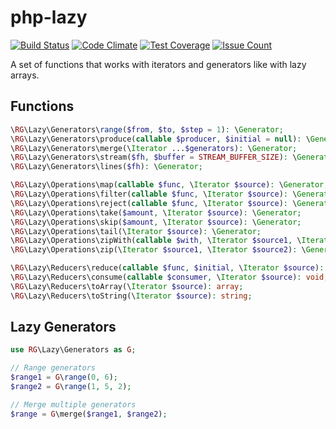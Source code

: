 # php-lazy
[![Build Status](https://travis-ci.org/pldin601/php-lazy.svg?branch=master)](https://travis-ci.org/pldin601/php-lazy)
[![Code Climate](https://codeclimate.com/github/pldin601/php-lazy/badges/gpa.svg)](https://codeclimate.com/github/pldin601/php-lazy)
[![Test Coverage](https://codeclimate.com/github/pldin601/php-lazy/badges/coverage.svg)](https://codeclimate.com/github/pldin601/php-lazy/coverage)
[![Issue Count](https://codeclimate.com/github/pldin601/php-lazy/badges/issue_count.svg)](https://codeclimate.com/github/pldin601/php-lazy)

A set of functions that works with iterators and generators like with lazy arrays.

## Functions
```php
\RG\Lazy\Generators\range($from, $to, $step = 1): \Generator;
\RG\Lazy\Generators\produce(callable $producer, $initial = null): \Generator;
\RG\Lazy\Generators\merge(\Iterator ...$generators): \Generator;
\RG\Lazy\Generators\stream($fh, $buffer = STREAM_BUFFER_SIZE): \Generator;
\RG\Lazy\Generators\lines($fh): \Generator;

\RG\Lazy\Operations\map(callable $func, \Iterator $source): \Generator;
\RG\Lazy\Operations\filter(callable $func, \Iterator $source): \Generator;
\RG\Lazy\Operations\reject(callable $func, \Iterator $source): \Generator;
\RG\Lazy\Operations\take($amount, \Iterator $source): \Generator;
\RG\Lazy\Operations\skip($amount, \Iterator $source): \Generator;
\RG\Lazy\Operations\tail(\Iterator $source): \Generator;
\RG\Lazy\Operations\zipWith(callable $with, \Iterator $source1, \Iterator $source2): \Generator;
\RG\Lazy\Operations\zip(\Iterator $source1, \Iterator $source2): \Generator;

\RG\Lazy\Reducers\reduce(callable $func, $initial, \Iterator $source): mixed;
\RG\Lazy\Reducers\consume(callable $consumer, \Iterator $source): void;
\RG\Lazy\Reducers\toArray(\Iterator $source): array;
\RG\Lazy\Reducers\toString(\Iterator $source): string;
```

## Lazy Generators
```php
use RG\Lazy\Generators as G;

// Range generators
$range1 = G\range(0, 6);
$range2 = G\range(1, 5, 2);

// Merge multiple generators
$range = G\merge($range1, $range2);
```
